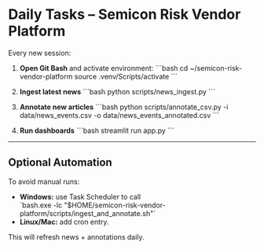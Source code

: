 # Daily Tasks – Semicon Risk Vendor Platform

Every new session:

1. **Open Git Bash** and activate environment:
\`\`\`bash
cd ~/semicon-risk-vendor-platform
source .venv/Scripts/activate
\`\`\`

2. **Ingest latest news**
\`\`\`bash
python scripts/news_ingest.py
\`\`\`

3. **Annotate new articles**
\`\`\`bash
python scripts/annotate_csv.py -i data/news_events.csv -o data/news_events_annotated.csv
\`\`\`

4. **Run dashboards**
\`\`\`bash
streamlit run app.py
\`\`\`

---

## Optional Automation
To avoid manual runs:
- **Windows:** use Task Scheduler to call  
  \`bash.exe -lc "$HOME/semicon-risk-vendor-platform/scripts/ingest_and_annotate.sh"\`
- **Linux/Mac:** add cron entry.

This will refresh news + annotations daily.
